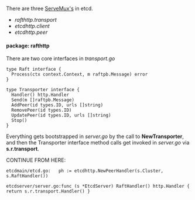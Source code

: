 
There are three
[ServeMux's](http://golang.org/pkg/net/http/#ServeMux) in etcd.

* *rafthttp.transport*
* *etcdhttp.client*
* *etcdhttp.peer*

#### package: rafthttp

There are two core interfaces in *transport.go*

```
type Raft interface {
  Process(ctx context.Context, m raftpb.Message) error
}

type Transporter interface {
  Handler() http.Handler
  Send(m []raftpb.Message)
  AddPeer(id types.ID, urls []string)
  RemovePeer(id types.ID)
  UpdatePeer(id types.ID, urls []string)
  Stop()
}

```

Everything gets bootstrapped in *server.go* by the call to **NewTransporter**,
and then the Transporter interface method calls get invoked in *server.go* via **s.r.transport**.

CONTINUE FROM HERE:

```
etcdmain/etcd.go:	ph := etcdhttp.NewPeerHandler(s.Cluster, s.RaftHandler())

etcdserver/server.go:func (s *EtcdServer) RaftHandler() http.Handler { return s.r.transport.Handler() }
```
